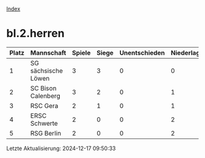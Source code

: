 [Index](./README.md)

# bl.2.herren

| Platz |  Mannschaft |  Spiele |  Siege |  Unentschieden |  Niederlagen |  Tore |  Differenz |  Punkte | 
| --- |  --- |  --- |  --- |  --- |  --- |  --- |  --- |  --- |  
|  1 |   SG sächsische Löwen |   3 |   3 |   0 |   0 |   16:10 |   6 |   9 |  
|  2 |   SC Bison Calenberg |   3 |   2 |   0 |   1 |   21:18 |   3 |   6 |  
|  3 |   RSC Gera |   2 |   1 |   0 |   1 |   15:6 |   9 |   3 |  
|  4 |   ERSC Schwerte |   2 |   0 |   0 |   2 |   11:18 |   -7 |   0 |  
|  5 |   RSG Berlin |   2 |   0 |   0 |   2 |   8:19 |   -11 |   0 |  


Letzte Aktualisierung: 2024-12-17 09:50:33